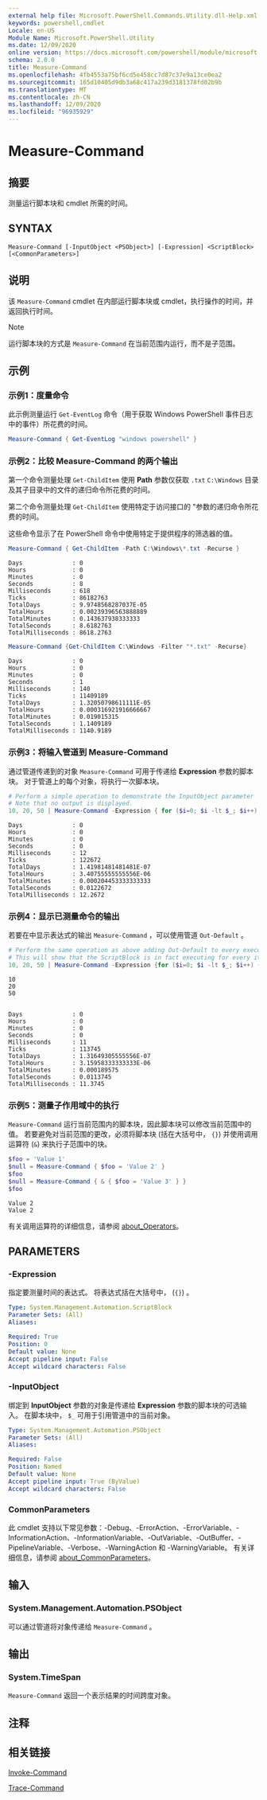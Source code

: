 ```yaml
---
external help file: Microsoft.PowerShell.Commands.Utility.dll-Help.xml
keywords: powershell,cmdlet
Locale: en-US
Module Name: Microsoft.PowerShell.Utility
ms.date: 12/09/2020
online version: https://docs.microsoft.com/powershell/module/microsoft.powershell.utility/measure-command?view=powershell-5.1&WT.mc_id=ps-gethelp
schema: 2.0.0
title: Measure-Command
ms.openlocfilehash: 4fb4553a75bf6cd5e458cc7d87c37e9a13ce0ea2
ms.sourcegitcommit: 165d10405d9db3a68c417a239d3181378fd02b9b
ms.translationtype: MT
ms.contentlocale: zh-CN
ms.lasthandoff: 12/09/2020
ms.locfileid: "96935929"
---
```

# Measure-Command

## 摘要
测量运行脚本块和 cmdlet 所需的时间。

## SYNTAX

```
Measure-Command [-InputObject <PSObject>] [-Expression] <ScriptBlock> [<CommonParameters>]
```

## 说明

该 `Measure-Command` cmdlet 在内部运行脚本块或 cmdlet，执行操作的时间，并返回执行时间。

> [!NOTE]
> 运行脚本块的方式是 `Measure-Command` 在当前范围内运行，而不是子范围。

## 示例

### 示例1：度量命令

此示例测量运行 `Get-EventLog` 命令（用于获取 Windows PowerShell 事件日志中的事件）所花费的时间。

```powershell
Measure-Command { Get-EventLog "windows powershell" }
```

### 示例2：比较 Measure-Command 的两个输出

第一个命令测量处理 `Get-ChildItem` 使用 **Path** 参数仅获取 `.txt` `C:\Windows` 目录及其子目录中的文件的递归命令所花费的时间。

第二个命令测量处理 `Get-ChildItem` 使用特定于访问接口的 "参数的递归命令所花费的时间。

这些命令显示了在 PowerShell 命令中使用特定于提供程序的筛选器的值。

```powershell
Measure-Command { Get-ChildItem -Path C:\Windows\*.txt -Recurse }
```

```Output
Days              : 0
Hours             : 0
Minutes           : 0
Seconds           : 8
Milliseconds      : 618
Ticks             : 86182763
TotalDays         : 9.9748568287037E-05
TotalHours        : 0.00239396563888889
TotalMinutes      : 0.143637938333333
TotalSeconds      : 8.6182763
TotalMilliseconds : 8618.2763
```

```powershell
Measure-Command {Get-ChildItem C:\Windows -Filter "*.txt" -Recurse}
```

```Output
Days              : 0
Hours             : 0
Minutes           : 0
Seconds           : 1
Milliseconds      : 140
Ticks             : 11409189
TotalDays         : 1.32050798611111E-05
TotalHours        : 0.000316921916666667
TotalMinutes      : 0.019015315
TotalSeconds      : 1.1409189
TotalMilliseconds : 1140.9189
```

### 示例3：将输入管道到 Measure-Command

通过管道传递到的对象 `Measure-Command` 可用于传递给 **Expression** 参数的脚本块。 对于管道上的每个对象，将执行一次脚本块。

```powershell
# Perform a simple operation to demonstrate the InputObject parameter
# Note that no output is displayed.
10, 20, 50 | Measure-Command -Expression { for ($i=0; $i -lt $_; $i++) {$i} }
```

```Output
Days              : 0
Hours             : 0
Minutes           : 0
Seconds           : 0
Milliseconds      : 12
Ticks             : 122672
TotalDays         : 1.41981481481481E-07
TotalHours        : 3.40755555555556E-06
TotalMinutes      : 0.000204453333333333
TotalSeconds      : 0.0122672
TotalMilliseconds : 12.2672
```

### 示例4：显示已测量命令的输出

若要在中显示表达式的输出 `Measure-Command` ，可以使用管道 `Out-Default` 。

```powershell
# Perform the same operation as above adding Out-Default to every execution.
# This will show that the ScriptBlock is in fact executing for every item.
10, 20, 50 | Measure-Command -Expression {for ($i=0; $i -lt $_; $i++) {$i}; "$($_)" | Out-Default }
```

```Output
10
20
50


Days              : 0
Hours             : 0
Minutes           : 0
Seconds           : 0
Milliseconds      : 11
Ticks             : 113745
TotalDays         : 1.31649305555556E-07
TotalHours        : 3.15958333333333E-06
TotalMinutes      : 0.000189575
TotalSeconds      : 0.0113745
TotalMilliseconds : 11.3745
```

### 示例5：测量子作用域中的执行

`Measure-Command` 运行当前范围内的脚本块，因此脚本块可以修改当前范围中的值。 若要避免对当前范围的更改，必须将脚本块 (括在大括号中， `{}`) 并使用调用运算符 (`&`) 来执行子范围中的块。

```powershell
$foo = 'Value 1'
$null = Measure-Command { $foo = 'Value 2' }
$foo
$null = Measure-Command { & { $foo = 'Value 3' } }
$foo
```

```Output
Value 2
Value 2
```

有关调用运算符的详细信息，请参阅 [about_Operators](../Microsoft.PowerShell.Core/About/about_Operators.md#call-operator-)。

## PARAMETERS

### -Expression

指定要测量时间的表达式。 将表达式括在大括号中， (`{}`) 。

```yaml
Type: System.Management.Automation.ScriptBlock
Parameter Sets: (All)
Aliases:

Required: True
Position: 0
Default value: None
Accept pipeline input: False
Accept wildcard characters: False
```

### -InputObject

绑定到 **InputObject** 参数的对象是传递给 **Expression** 参数的脚本块的可选输入。 在脚本块中， `$_` 可用于引用管道中的当前对象。

```yaml
Type: System.Management.Automation.PSObject
Parameter Sets: (All)
Aliases:

Required: False
Position: Named
Default value: None
Accept pipeline input: True (ByValue)
Accept wildcard characters: False
```

### CommonParameters

此 cmdlet 支持以下常见参数：-Debug、-ErrorAction、-ErrorVariable、-InformationAction、-InformationVariable、-OutVariable、-OutBuffer、-PipelineVariable、-Verbose、-WarningAction 和 -WarningVariable。 有关详细信息，请参阅 [about_CommonParameters](https://go.microsoft.com/fwlink/?LinkID=113216)。

## 输入

### System.Management.Automation.PSObject

可以通过管道将对象传递给 `Measure-Command` 。

## 输出

### System.TimeSpan

`Measure-Command` 返回一个表示结果的时间跨度对象。

## 注释

## 相关链接

[Invoke-Command](../Microsoft.PowerShell.Core/Invoke-Command.md)

[Trace-Command](Trace-Command.md)
